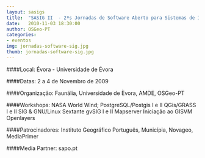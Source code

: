 ```yaml
---
layout: sasigs
title:  "SASIG II  - 2ªs Jornadas de Software Aberto para Sistemas de Informação Geográfica"
date:   2010-11-03 18:30:00
author: OSGeo-PT
categories:
- eventos
img: jornadas-software-sig.jpg
thumb: jornadas-software-sig.jpg
---
```


####Local:
Évora - Universidade de Évora

####Datas:
2 a 4 de Novembro de 2009

####Organização:
Faunália, Universidade de Èvora, AMDE, OSGeo-PT

####Workshops:
NASA World Wind; PostgreSQL/Postgis I e II
QGis/GRASS I e II
SIG & GNU/Linux
Sextante
gvSIG I e II
Mapserver
Iniciação ao GISVM
Openlayers

####Patrocinadores:
Instituto Geográfico Português, Municípia, Novageo, MediaPrimer

####Media Partner:
sapo.pt
